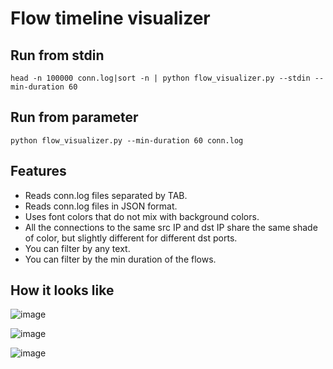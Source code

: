 # Flow timeline visualizer

## Run from stdin

`head -n 100000 conn.log|sort -n | python flow_visualizer.py --stdin --min-duration 60`

## Run from parameter

`python flow_visualizer.py --min-duration 60 conn.log`

## Features
- Reads conn.log files separated by TAB.
- Reads conn.log files in JSON format.
- Uses font colors that do not mix with background colors.
- All the connections to the same src IP and dst IP share the same shade of color, but slightly different for different dst ports.
- You can filter by any text.
- You can filter by the min duration of the flows.

## How it looks like

![image](https://github.com/stratosphereips/flow-visualizer/assets/2458867/fd3d29bc-0a02-47a3-8a46-923687e653b4)

![image](https://github.com/user-attachments/assets/cc5e20ff-c23e-42a7-9c86-312ba24a51c4)

![image](https://github.com/user-attachments/assets/5d9db676-9f22-4b29-905e-ef55775e370c)
